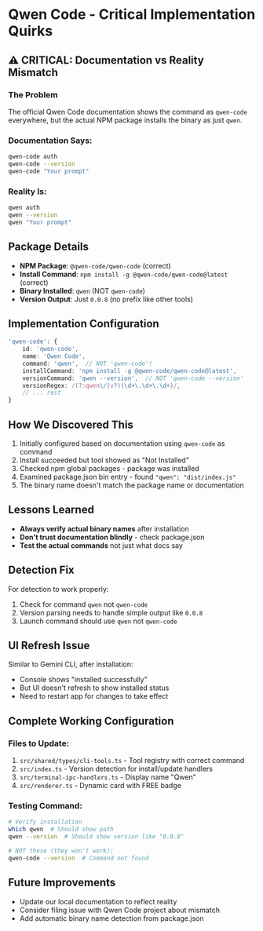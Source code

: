 # Qwen Code - Critical Implementation Quirks

## ⚠️ CRITICAL: Documentation vs Reality Mismatch

### The Problem
The official Qwen Code documentation shows the command as `qwen-code` everywhere, but the actual NPM package installs the binary as just `qwen`.

### Documentation Says:
```bash
qwen-code auth
qwen-code --version
qwen-code "Your prompt"
```

### Reality Is:
```bash
qwen auth
qwen --version
qwen "Your prompt"
```

## Package Details
- **NPM Package**: `@qwen-code/qwen-code` (correct)
- **Install Command**: `npm install -g @qwen-code/qwen-code@latest` (correct)
- **Binary Installed**: `qwen` (NOT `qwen-code`)
- **Version Output**: Just `0.0.8` (no prefix like other tools)

## Implementation Configuration

```typescript
'qwen-code': {
    id: 'qwen-code',
    name: 'Qwen Code',
    command: 'qwen',  // NOT 'qwen-code'!
    installCommand: 'npm install -g @qwen-code/qwen-code@latest',
    versionCommand: 'qwen --version',  // NOT 'qwen-code --version'
    versionRegex: /(?:qwen\/|v?)(\d+\.\d+\.\d+)/,
    // ... rest
}
```

## How We Discovered This
1. Initially configured based on documentation using `qwen-code` as command
2. Install succeeded but tool showed as "Not Installed"
3. Checked npm global packages - package was installed
4. Examined package.json bin entry - found `"qwen": "dist/index.js"`
5. The binary name doesn't match the package name or documentation

## Lessons Learned
- **Always verify actual binary names** after installation
- **Don't trust documentation blindly** - check package.json
- **Test the actual commands** not just what docs say

## Detection Fix
For detection to work properly:
1. Check for command `qwen` not `qwen-code`
2. Version parsing needs to handle simple output like `0.0.8`
3. Launch command should use `qwen` not `qwen-code`

## UI Refresh Issue
Similar to Gemini CLI, after installation:
- Console shows "installed successfully"
- But UI doesn't refresh to show installed status
- Need to restart app for changes to take effect

## Complete Working Configuration

### Files to Update:
1. `src/shared/types/cli-tools.ts` - Tool registry with correct command
2. `src/index.ts` - Version detection for install/update handlers
3. `src/terminal-ipc-handlers.ts` - Display name "Qwen"
4. `src/renderer.ts` - Dynamic card with FREE badge

### Testing Command:
```bash
# Verify installation
which qwen  # Should show path
qwen --version  # Should show version like "0.0.8"

# NOT these (they won't work):
qwen-code --version  # Command not found
```

## Future Improvements
- Update our local documentation to reflect reality
- Consider filing issue with Qwen Code project about mismatch
- Add automatic binary name detection from package.json
